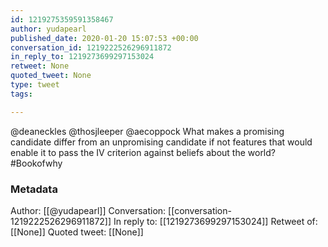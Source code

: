```yaml
---
id: 1219275359591358467
author: yudapearl
published_date: 2020-01-20 15:07:53 +00:00
conversation_id: 1219222526296911872
in_reply_to: 1219273699297153024
retweet: None
quoted_tweet: None
type: tweet
tags:

---
```


@deaneckles @thosjleeper @aecoppock What makes a promising candidate differ from an unpromising candidate if not features that would enable it to pass the IV criterion against beliefs about the world?
#Bookofwhy

### Metadata

Author: [[@yudapearl]]
Conversation: [[conversation-1219222526296911872]]
In reply to: [[1219273699297153024]]
Retweet of: [[None]]
Quoted tweet: [[None]]
